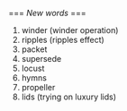 === *New words* ===

1. winder (winder operation)
2. ripples (ripples effect)
3. packet
4. supersede
5. locust
6. hymns
7. propeller
8. lids (trying on luxury lids)
